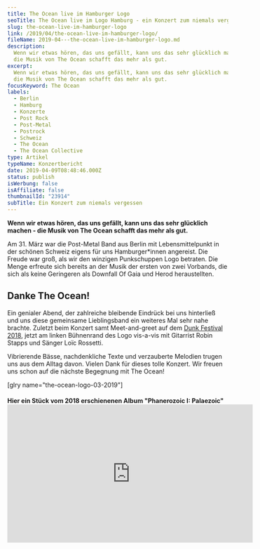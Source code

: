 ```yaml
---
title: The Ocean live im Hamburger Logo
seoTitle: The Ocean live im Logo Hamburg - ein Konzert zum niemals vergessen
slug: the-ocean-live-im-hamburger-logo
link: /2019/04/the-ocean-live-im-hamburger-logo/
fileName: 2019-04---the-ocean-live-im-hamburger-logo.md
description:
  Wenn wir etwas hören, das uns gefällt, kann uns das sehr glücklich machen -
  die Musik von The Ocean schafft das mehr als gut.
excerpt:
  Wenn wir etwas hören, das uns gefällt, kann uns das sehr glücklich machen -
  die Musik von The Ocean schafft das mehr als gut.
focusKeyword: The Ocean
labels:
  - Berlin
  - Hamburg
  - Konzerte
  - Post Rock
  - Post-Metal
  - Postrock
  - Schweiz
  - The Ocean
  - The Ocean Collective
type: Artikel
typeName: Konzertbericht
date: 2019-04-09T08:48:46.000Z
status: publish
isWerbung: false
isAffiliate: false
thumbnailId: "23914"
subTitle: Ein Konzert zum niemals vergessen
---
```


<strong>Wenn wir etwas hören, das uns gefällt, kann uns das sehr glücklich
machen - die Musik von The Ocean schafft das mehr als gut.</strong>

Am 31. März war die Post-Metal Band aus Berlin mit Lebensmittelpunkt in der
schönen Schweiz eigens für uns Hamburger\*innen angereist. Die Freude war groß,
als wir den winzigen Punkschuppen Logo betraten. Die Menge erfreute sich bereits
an der Musik der ersten von zwei Vorbands, die sich als keine Geringeren als
Downfall Of Gaia und Herod heraustellten.

## Danke The Ocean!

Ein genialer Abend, der zahlreiche bleibende Eindrück bei uns hinterließ und uns
diese gemeinsame Lieblingsband ein weiteres Mal sehr nahe brachte. Zuletzt beim
Konzert samt Meet-and-greet auf dem
[Dunk Festival 2018](/2018/05/dunkfestival-2018-postrock-liebe-fuer-immer/),
jetzt am linken Bühnenrand des Logo vis-a-vis mit Gitarrist Robin Stapps und
Sänger Loïc Rossetti.

Vibrierende Bässe, nachdenkliche Texte und verzauberte Melodien trugen uns aus
dem Alltag davon. Vielen Dank für dieses tolle Konzert. Wir freuen uns schon auf
die nächste Begegnung mit The Ocean!

[glry name="the-ocean-logo-03-2019"]

<h4>Hier ein Stück vom 2018 erschienenen Album "Phanerozoic I: Palaezoic"
<iframe src="https://www.youtube.com/embed/XWwEZnRBWCM" width="560" height="315" frameborder="0" allowfullscreen="allowfullscreen"></iframe></h4>
